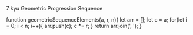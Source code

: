 7 kyu
Geometric Progression Sequence

function geometricSequenceElements(a, r, n){
let arr = [];
let c = a;
  for(let i = 0; i < n; i++){
    arr.push(c); c *= r;
  }
  return arr.join(', ');
}
